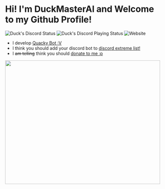 # Hi! I'm DuckMasterAl and Welcome to my Github Profile!
![Duck's Discord Status](https://img.shields.io/endpoint?label=currently&url=https://dev.discordprofiles.me/api/badge/status/443217277580738571) ![Duck's Discord Playing Status](https://img.shields.io/endpoint?label=playing/using&url=https://dev.discordprofiles.me/api/badge/playing/443217277580738571) ![Website](https://img.shields.io/website?label=Duck%27s%20Website&logo=atom&up_message=online&url=https%3A%2F%2Fduck.js.org)

 - I develop [Quacky Bot :V](https://quacky.js.org)
 - I think you should add your discord bot to [discord extreme list!](https://discordextremelist.xyz)
 - I ~~am telling~~ think you should [donate to me :p](https://quacky.js.org/donate)
 
<img src="https://wakatime.com/share/@2393b769-9cba-497c-aa91-31f6e0b94fb6/0a322f2d-10b4-4f67-8a04-db658f7b2189.svg" data-canonical-src="https://wakatime.com/share/@2393b769-9cba-497c-aa91-31f6e0b94fb6/0a322f2d-10b4-4f67-8a04-db658f7b2189.svg" width="500" height="400" />
